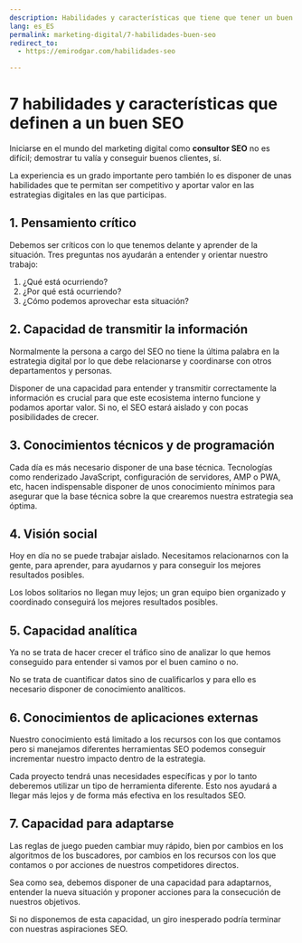 ```yaml
---
description: Habilidades y características que tiene que tener un buen SEO
lang: es_ES
permalink: marketing-digital/7-habilidades-buen-seo
redirect_to:
  - https://emirodgar.com/habilidades-seo

---
```


# 7 habilidades y características que definen a un buen SEO

Iniciarse en el mundo del marketing digital como **consultor SEO** no es difícil; demostrar tu valía y conseguir buenos clientes, sí.

La experiencia es un grado importante pero también lo es disponer de unas habilidades que te permitan ser competitivo y aportar valor en las estrategias digitales en las que participas.

## 1. Pensamiento crítico

Debemos ser críticos con lo que tenemos delante y aprender de la situación. Tres preguntas nos ayudarán a entender y orientar nuestro trabajo: 

 1. ¿Qué está ocurriendo?
 2. ¿Por qué está ocurriendo?
 3. ¿Cómo podemos aprovechar esta situación?

## 2. Capacidad de transmitir la información

Normalmente la persona a cargo del SEO no tiene la última palabra en la estrategia digital por lo que debe relacionarse y coordinarse con otros departamentos y personas.

Disponer de una capacidad para entender y transmitir correctamente la información es crucial para que este ecosistema interno funcione y podamos aportar valor. Si no, el SEO estará aislado y con pocas posibilidades de crecer.

## 3. Conocimientos técnicos y de programación

Cada día es más necesario disponer de una base técnica. Tecnologías como renderizado JavaScript, configuración de servidores, AMP o PWA, etc, hacen indispensable disponer de unos conocimiento mínimos para asegurar que la base técnica sobre la que crearemos nuestra estrategia sea óptima.

## 4. Visión social

Hoy en día no se puede trabajar aislado. Necesitamos relacionarnos con la gente, para aprender, para ayudarnos y para conseguir los mejores resultados posibles.

Los lobos solitarios no llegan muy lejos; un gran equipo bien organizado y coordinado conseguirá los mejores resultados posibles.

## 5. Capacidad analítica

Ya no se trata de hacer crecer el tráfico sino de analizar lo que hemos conseguido para entender si vamos por el buen camino o no.

No se trata de cuantificar datos sino de cualificarlos y para ello es necesario disponer de conocimiento analíticos.

## 6. Conocimientos de aplicaciones externas

Nuestro conocimiento está limitado a los recursos con los que contamos pero si manejamos diferentes herramientas SEO podemos conseguir incrementar nuestro impacto dentro de la estrategia.

Cada proyecto tendrá unas necesidades específicas y por lo tanto deberemos utilizar un tipo de herramienta diferente. Esto nos ayudará a llegar más lejos y de forma más efectiva en los resultados SEO.

## 7. Capacidad para adaptarse

Las reglas de juego pueden cambiar muy rápido, bien por cambios en los algoritmos de los buscadores, por cambios en los recursos con los que contamos o por acciones de nuestros competidores directos.

Sea como sea, debemos disponer de una capacidad para adaptarnos, entender la nueva situación y proponer acciones para la consecución de nuestros objetivos.

Si no disponemos de esta capacidad, un giro inesperado podría terminar con nuestras aspiraciones SEO.
<!--stackedit_data:
eyJoaXN0b3J5IjpbLTE2MTEyNTQ4MjcsMTkzODkxNDY0XX0=
-->
